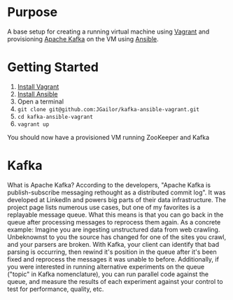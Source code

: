 # Purpose

A base setup for creating a running virtual machine using [Vagrant](https://www.vagrantup.com/) and provisioning [Apache Kafka](http://kafka.apache.org/) on the VM using [Ansible](http://docs.ansible.com/index.html).

# Getting Started

1. [Install Vagrant](https://docs.vagrantup.com/v2/installation/index.html)
2. [Install Ansible](http://docs.ansible.com/intro_installation.html#installation)
3. Open a terminal
4. ````git clone git@github.com:JGailor/kafka-ansible-vagrant.git````
5. ````cd kafka-ansible-vagrant````
6. ````vagrant up````

You should now have a provisioned VM running ZooKeeper and Kafka

# Kafka

What is Apache Kafka? According to the developers, "Apache Kafka is publish-subscribe messaging rethought as a distributed commit log".  It was developed at LinkedIn and powers big parts of their data infrastructure.  The project page lists numerous use cases, but one of my favorites is a replayable message queue.  What this means is that you can go back in the queue after processing messages to reprocess them again. As a concrete example: Imagine you are ingesting unstructured data from web crawling.  Unbeknownst to you the source has changed for one of the sites you crawl, and your parsers are broken.  With Kafka, your client can identify that bad parsing is occurring, then rewind it's position in the queue after it's been fixed and reprocess the messages it was unable to before.  Additionally, if you were interested in running alternative experiments on the queue ("topic" in Kafka nomenclature), you can run parallel code against the queue, and measure the results of each experiment against your control to test for performance, quality, etc.

